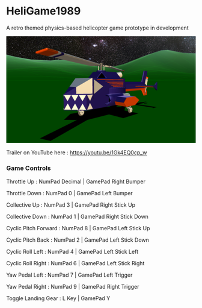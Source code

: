 # HeliGame1989
A retro themed physics-based helicopter game prototype in development


<p align="center">
  <img width="600" src="https://github.com/lehrj/HeliGame1989/blob/master/Images/HeliModel.png">
</p>

Trailer on YouTube here : https://youtu.be/1Gk4EQ0cp_w

### Game Controls

Throttle Up : NumPad Decimal | GamePad Right Bumper

Throttle Down : NumPad 0 | GamePad Left Bumper

Collective Up : NumPad 3 | GamePad Right Stick Up

Collective Down : NumPad 1 | GamePad Right Stick Down

Cyclic Pitch Forward : NumPad 8 | GamePad Left Stick Up

Cyclic Pitch Back : NumPad 2 | GamePad Left Stick Down

Cyclic Roll Left : NumPad 4 | GamePad Left Stick Left

Cyclic Roll Right : NumPad 6 | GamePad Left Stick Right

Yaw Pedal Left : NumPad 7 | GamePad Left Trigger

Yaw Pedal Right : NumPad 9 | GamePad Right Trigger

Toggle Landing Gear : L Key | GamePad Y
